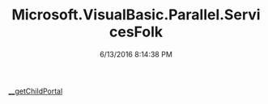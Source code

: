 ﻿---
title: Microsoft.VisualBasic.Parallel.ServicesFolk
date: 6/13/2016 8:14:38 PM
---

[__getChildPortal](T-Microsoft.VisualBasic.Parallel.ServicesFolk.__getChildPortal.html)
